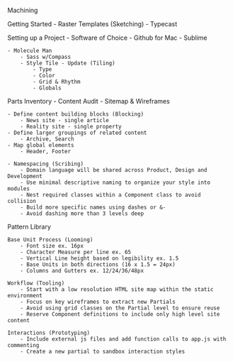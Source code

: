 Machining

Getting Started
	- Raster Templates (Sketching)
	- Typecast

Setting up a Project
	- Software of Choice
		- Github for Mac
		- Sublime

	- Molecule Man
		- Sass w/Compass
		- Style Tile - Update (Tiling)
			- Type
			- Color
			- Grid & Rhythm
			- Globals

Parts Inventory
	- Content Audit 
	- Sitemap & Wireframes

	- Define content building blocks (Blocking)
		- News site - single article
		- Reality site - single property
	- Define larger groupings of related content
		- Archive, Search
	- Map global elements
		- Header, Footer

	- Namespacing (Scribing)
		- Domain language will be shared across Product, Design and Development
		- Use minimal descriptive naming to organize your style into modules
		- Nest required classes within a Component class to avoid collision
		- Build more specific names using dashes or &-
		- Avoid dashing more than 3 levels deep

Pattern Library
	
	Base Unit Process (Looming)
		- Font size ex. 16px
		- Character Measure per line ex. 65
		- Vertical Line height based on legibility ex. 1.5
		- Base Units in both directions (16 x 1.5 = 24px)
		- Columns and Gutters ex. 12/24/36/48px

	Workflow (Tooling)
		- Start with a low resolution HTML site map within the static environment
		- Focus on key wireframes to extract new Partials
		- Avoid using grid classes on the Partial level to ensure reuse
		- Reserve Component definitions to include only high level site content

	Interactions (Prototyping)
		- Include external js files and add function calls to app.js with commenting
		- Create a new partial to sandbox interaction styles

